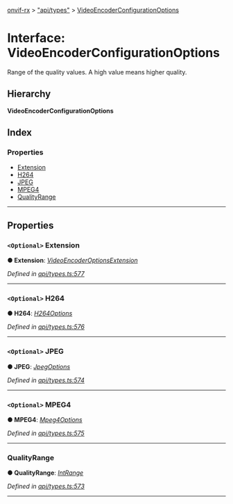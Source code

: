 [onvif-rx](../README.md) > ["api/types"](../modules/_api_types_.md) > [VideoEncoderConfigurationOptions](../interfaces/_api_types_.videoencoderconfigurationoptions.md)

# Interface: VideoEncoderConfigurationOptions

Range of the quality values. A high value means higher quality.

## Hierarchy

**VideoEncoderConfigurationOptions**

## Index

### Properties

* [Extension](_api_types_.videoencoderconfigurationoptions.md#extension)
* [H264](_api_types_.videoencoderconfigurationoptions.md#h264)
* [JPEG](_api_types_.videoencoderconfigurationoptions.md#jpeg)
* [MPEG4](_api_types_.videoencoderconfigurationoptions.md#mpeg4)
* [QualityRange](_api_types_.videoencoderconfigurationoptions.md#qualityrange)

---

## Properties

<a id="extension"></a>

### `<Optional>` Extension

**● Extension**: *[VideoEncoderOptionsExtension](_api_types_.videoencoderoptionsextension.md)*

*Defined in [api/types.ts:577](https://github.com/patrickmichalina/onvif-rx/blob/034e4d6/src/api/types.ts#L577)*

___
<a id="h264"></a>

### `<Optional>` H264

**● H264**: *[H264Options](_api_types_.h264options.md)*

*Defined in [api/types.ts:576](https://github.com/patrickmichalina/onvif-rx/blob/034e4d6/src/api/types.ts#L576)*

___
<a id="jpeg"></a>

### `<Optional>` JPEG

**● JPEG**: *[JpegOptions](_api_types_.jpegoptions.md)*

*Defined in [api/types.ts:574](https://github.com/patrickmichalina/onvif-rx/blob/034e4d6/src/api/types.ts#L574)*

___
<a id="mpeg4"></a>

### `<Optional>` MPEG4

**● MPEG4**: *[Mpeg4Options](_api_types_.mpeg4options.md)*

*Defined in [api/types.ts:575](https://github.com/patrickmichalina/onvif-rx/blob/034e4d6/src/api/types.ts#L575)*

___
<a id="qualityrange"></a>

###  QualityRange

**● QualityRange**: *[IntRange](_api_types_.intrange.md)*

*Defined in [api/types.ts:573](https://github.com/patrickmichalina/onvif-rx/blob/034e4d6/src/api/types.ts#L573)*

___

